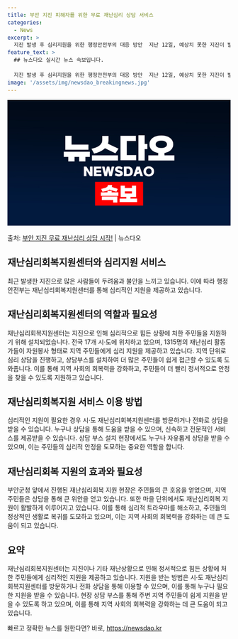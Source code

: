 ```yaml
---
title: 부안 지진 피해자를 위한 무료 재난심리 상담 서비스
categories:
  - News
excerpt: >
  지진 발생 후 심리지원을 위한 행정안전부의 대응 방안  지난 12일, 예상치 못한 지진이 발생하여 많은 주민…
feature_text: >
  ## 뉴스다오 실시간 뉴스 속보입니다.

  지진 발생 후 심리지원을 위한 행정안전부의 대응 방안  지난 12일, 예상치 못한 지진이 발생하여 많은 주민…
image: '/assets/img/newsdao_breakingnews.jpg'
---
```


![뉴스다오 속보](/assets/img/newsdao_breakingnews.jpg)

<p>출처: <a href="https://newsdao.kr/4230" rel="dofollow">부안 지진 무료 재난심리 상담 시작!</a> | 뉴스다오</p>

## 재난심리회복지원센터와 심리지원 서비스

최근 발생한 지진으로 많은 사람들이 두려움과 불안을 느끼고 있습니다. 이에 따라 행정안전부는 재난심리회복지원센터를 통해 심리적인 지원을 제공하고 있습니다.

## 재난심리회복지원센터의 역할과 필요성

재난심리회복지원센터는 지진으로 인해 심리적으로 힘든 상황에 처한 주민들을 지원하기 위해 설치되었습니다. 전국 17개 시·도에 위치하고 있으며, 1315명의 재난심리 활동가들이 자원봉사 형태로 지역 주민들에게 심리 지원을 제공하고 있습니다. 지역 단위로 심리 상담을 진행하고, 상담부스를 설치하여 더 많은 주민들이 쉽게 접근할 수 있도록 도와줍니다. 이를 통해 지역 사회의 회복력을 강화하고, 주민들이 더 빨리 정서적으로 안정을 찾을 수 있도록 지원하고 있습니다.

## 재난심리회복지원 서비스 이용 방법

심리적인 지원이 필요한 경우 시·도 재난심리회복지원센터를 방문하거나 전화로 상담을 받을 수 있습니다. 누구나 상담을 통해 도움을 받을 수 있으며, 신속하고 전문적인 서비스를 제공받을 수 있습니다. 상담 부스 설치 현장에서도 누구나 자유롭게 상담을 받을 수 있으며, 이는 주민들의 심리적 안정을 도모하는 중요한 역할을 합니다.

## 재난심리회복 지원의 효과와 필요성

부안군청 앞에서 진행된 재난심리회복 지원 현장은 주민들의 큰 호응을 얻었으며, 지역 주민들은 상담을 통해 큰 위안을 얻고 있습니다. 또한 마을 단위에서도 재난심리회복 지원이 활발하게 이루어지고 있습니다. 이를 통해 심리적 트라우마를 해소하고, 주민들의 정상적인 생활로 복귀를 도모하고 있으며, 이는 지역 사회의 회복력을 강화하는 데 큰 도움이 되고 있습니다.

## 요약
재난심리회복지원센터는 지진이나 기타 재난상황으로 인해 정서적으로 힘든 상황에 처한 주민들에게 심리적인 지원을 제공하고 있습니다. 지원을 받는 방법은 시·도 재난심리회복지원센터를 방문하거나 전화 상담을 통해 이용할 수 있으며, 이를 통해 누구나 필요한 지원을 받을 수 있습니다. 현장 상담 부스를 통해 주변 지역 주민들이 쉽게 지원을 받을 수 있도록 하고 있으며, 이를 통해 지역 사회의 회복력을 강화하는 데 큰 도움이 되고 있습니다. 

빠르고 정확한 뉴스를 원한다면? 바로, <a href="https://newsdao.kr" rel="dofollow">https://newsdao.kr</a>


